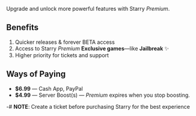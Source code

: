 Upgrade and unlock more powerful features with Starry *Premium*.
## Benefits
1. Quicker releases & forever BETA access
2. Access to Starry *Premium* **Exclusive games**—like **Jailbreak** ✨
3. Higher priority for tickets and support
## Ways of Paying
- **$6.99** — Cash App, PayPal
- **$4.99** — Server Boost(s) — *Premium* expires when you stop boosting.

-# **NOTE**: Create a ticket before purchasing Starry for the best experience
